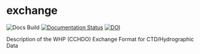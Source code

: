 exchange
========
![Docs Build](https://github.com/cchdo/exchange/actions/workflows/python-docs.yml/badge.svg)
[![Documentation Status](https://readthedocs.org/projects/exchange-format/badge/?version=latest)](https://exchange-format.readthedocs.io/en/latest/?badge=latest)
[![DOI](https://zenodo.org/badge/DOI/10.5281/zenodo.10858845.svg)](https://doi.org/10.5281/zenodo.10858845)



Description of the WHP (CCHDO) Exchange Format for CTD/Hydrographic Data
